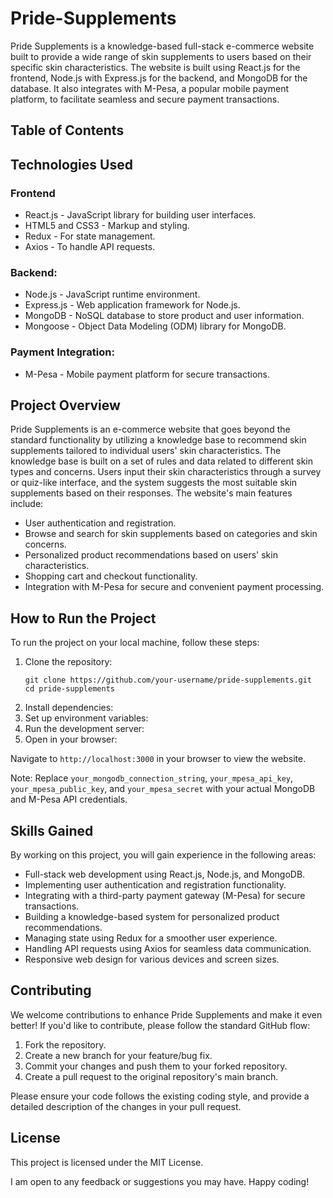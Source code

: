 # Pride-Supplements
Pride Supplements is a knowledge-based full-stack e-commerce website built to provide a wide range of skin supplements to users based on their specific skin characteristics. The website is built using React.js for the frontend, Node.js with Express.js for the backend, and MongoDB for the database. It also integrates with M-Pesa, a popular mobile payment platform, to facilitate seamless and secure payment transactions.
## Table of Contents
## Technologies Used
### Frontend
- React.js - JavaScript library for building user interfaces.
- HTML5 and CSS3 - Markup and styling.
- Redux - For state management.
- Axios - To handle API requests.
### Backend:
- Node.js - JavaScript runtime environment.
- Express.js - Web application framework for Node.js.
- MongoDB - NoSQL database to store product and user information.
- Mongoose - Object Data Modeling (ODM) library for MongoDB.
### Payment Integration:
- M-Pesa - Mobile payment platform for secure transactions.

## Project Overview
Pride Supplements is an e-commerce website that goes beyond the standard functionality by utilizing a knowledge base to recommend skin supplements tailored to individual users' skin characteristics. The knowledge base is built on a set of rules and data related to different skin types and concerns. Users input their skin characteristics through a survey or quiz-like interface, and the system suggests the most suitable skin supplements based on their responses.
The website's main features include:
- User authentication and registration.
- Browse and search for skin supplements based on categories and skin concerns.
- Personalized product recommendations based on users' skin characteristics.
- Shopping cart and checkout functionality.
- Integration with M-Pesa for secure and convenient payment processing.

## How to Run the Project
To run the project on your local machine, follow these steps:

1. Clone the repository:
   ```
   git clone https://github.com/your-username/pride-supplements.git
   cd pride-supplements
   ```
2. Install dependencies:
3. Set up environment variables:
4. Run the development server:
5. Open in your browser:

Navigate to  `http://localhost:3000` in your browser to view the website.

Note: Replace `your_mongodb_connection_string`, `your_mpesa_api_key`, `your_mpesa_public_key`, and `your_mpesa_secret` with your actual MongoDB and M-Pesa API credentials.

## Skills Gained
By working on this project, you will gain experience in the following areas:

- Full-stack web development using React.js, Node.js, and MongoDB.
- Implementing user authentication and registration functionality.
- Integrating with a third-party payment gateway (M-Pesa) for secure transactions.
- Building a knowledge-based system for personalized product recommendations.
- Managing state using Redux for a smoother user experience.
- Handling API requests using Axios for seamless data communication.
- Responsive web design for various devices and screen sizes.

## Contributing
We welcome contributions to enhance Pride Supplements and make it even better! If you'd like to contribute, please follow the standard GitHub flow:

1. Fork the repository.
2. Create a new branch for your feature/bug fix.
3. Commit your changes and push them to your forked repository.
4. Create a pull request to the original repository's main branch.
   
Please ensure your code follows the existing coding style, and provide a detailed description of the changes in your pull request.

## License
This project is licensed under the MIT License.

I am open to any feedback or suggestions you may have. Happy coding!




   








